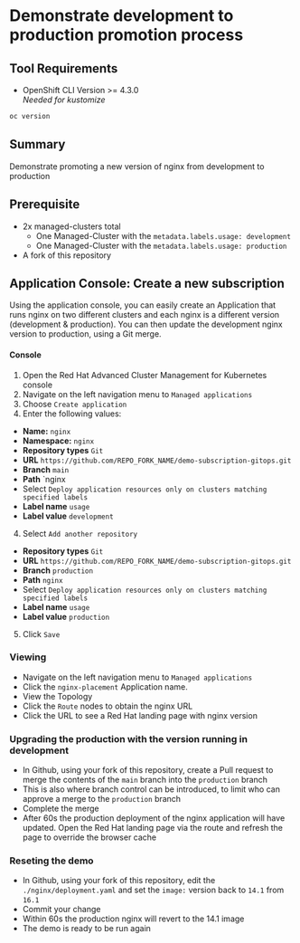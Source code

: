 # Demonstrate development to production promotion process
## Tool Requirements
- OpenShift CLI Version >= 4.3.0<br>_Needed for kustomize_
```bash
oc version
```

## Summary
Demonstrate promoting a new version of nginx from development to production

## Prerequisite
- 2x managed-clusters total
  - One Managed-Cluster with the `metadata.labels.usage: development`
  - One Managed-Cluster with the `metadata.labels.usage: production`
- A fork of this repository

## Application Console: Create a new subscription
Using the application console, you can easily create an Application that runs nginx on two different clusters and each nginx is a different version (development & production). You can then update the development nginx version to production, using a Git merge.

#### Console
1. Open the Red Hat Advanced Cluster Management for Kubernetes console
1. Navigate on the left navigation menu to `Managed applications`
2. Choose `Create application`
3. Enter the following values:
  * **Name:** `nginx`
  * **Namespace:** `nginx`
  * **Repository types** `Git`
  * **URL** `https://github.com/REPO_FORK_NAME/demo-subscription-gitops.git`
  * **Branch** `main`
  * **Path** `nginx
  * Select `Deploy application resources only on clusters matching specified labels`
  * **Label name** `usage`
  * **Label value** `development`
4. Select `Add another repository`
  * **Repository types** `Git`
  * **URL** `https://github.com/REPO_FORK_NAME/demo-subscription-gitops.git`
  * **Branch** `production`
  * **Path** `nginx`
  * Select `Deploy application resources only on clusters matching specified labels`
  * **Label name** `usage`
  * **Label value** `production`
5. Click `Save`

### Viewing
- Navigate on the left navigation menu to `Managed applications`
- Click the `nginx-placement` Application name.
- View the Topology
- Click the `Route` nodes to obtain the nginx URL
- Click the URL to see a Red Hat landing page with nginx version

### Upgrading the production with the version running in development
- In Github, using your fork of this repository, create a Pull request to merge the contents of the `main` branch into the `production` branch
- This is also where branch control can be introduced, to limit who can approve a merge to the `production` branch
- Complete the merge
- After 60s the production deployment of the nginx application will have updated. Open the Red Hat landing page via the route and refresh the page to override the browser cache

### Reseting the demo
- In Github, using your fork of this repository, edit the `./nginx/deployment.yaml` and set the `image:` version back to `14.1` from `16.1`
- Commit your change
- Within 60s the production nginx will revert to the 14.1 image
- The demo is ready to be run again
